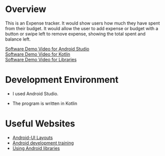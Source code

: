 ﻿# Overview

This is an Expense tracker. It would show users how much they have spent from 
their budget. It would allow the user to add expense or budget with a button or 
swipe left to remove expense, showing the total spent and balance left.

[Software Demo Video for Android Studio](https://youtu.be/ndtOn-Z2WUU)  
[Software Demo Video for Kotlin](https://youtu.be/-Vyr6jHxV_A)  
[Software Demo Video for Libraries](https://youtu.be/u-gKNDLiKV8)

# Development Environment

* I used Android Studio.

* The program is written in Kotlin

# Useful Websites


* [Android-UI Layouts](https://www.tutorialspoint.com/android/android_user_interface_layouts.htm)
* [Android development training](https://developer.android.com/training/basics/firstapp)
* [Using Android libraries](https://www.geeksforgeeks.org/how-to-add-a-library-project-to-android-studio/)